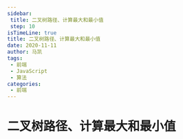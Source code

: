 ```yaml
---
sidebar:
 title: 二叉树路径、计算最大和最小值
 step: 10
isTimeLine: true
title: 二叉树路径、计算最大和最小值
date: 2020-11-11
author: 马凯
tags:
 - 前端
 - JavaScript
 - 算法
categories:
 - 前端
---
```


# 二叉树路径、计算最大和最小值
